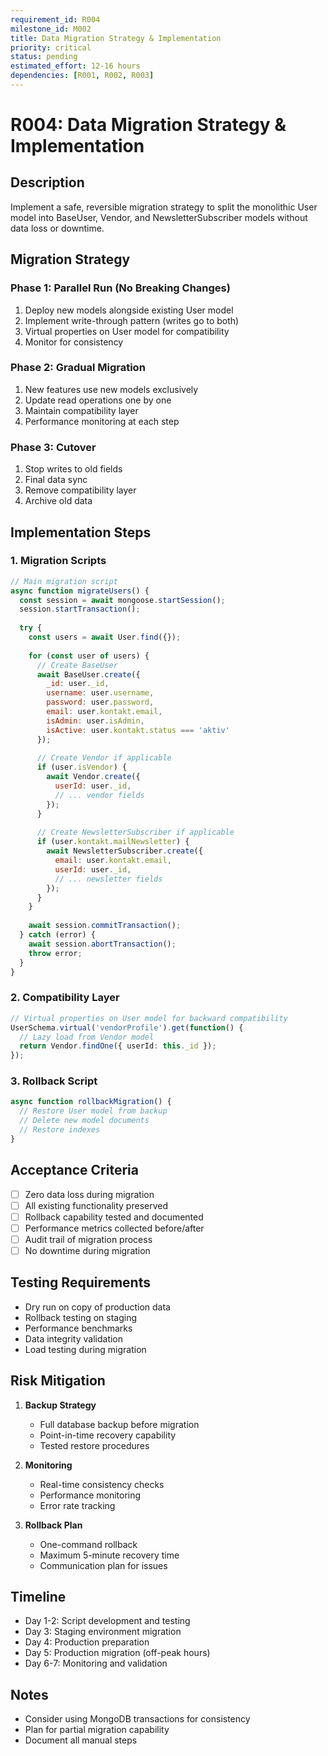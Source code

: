 ```yaml
---
requirement_id: R004
milestone_id: M002
title: Data Migration Strategy & Implementation
priority: critical
status: pending
estimated_effort: 12-16 hours
dependencies: [R001, R002, R003]
---
```


# R004: Data Migration Strategy & Implementation

## Description
Implement a safe, reversible migration strategy to split the monolithic User model into BaseUser, Vendor, and NewsletterSubscriber models without data loss or downtime.

## Migration Strategy

### Phase 1: Parallel Run (No Breaking Changes)
1. Deploy new models alongside existing User model
2. Implement write-through pattern (writes go to both)
3. Virtual properties on User model for compatibility
4. Monitor for consistency

### Phase 2: Gradual Migration
1. New features use new models exclusively
2. Update read operations one by one
3. Maintain compatibility layer
4. Performance monitoring at each step

### Phase 3: Cutover
1. Stop writes to old fields
2. Final data sync
3. Remove compatibility layer
4. Archive old data

## Implementation Steps

### 1. Migration Scripts
```javascript
// Main migration script
async function migrateUsers() {
  const session = await mongoose.startSession();
  session.startTransaction();
  
  try {
    const users = await User.find({});
    
    for (const user of users) {
      // Create BaseUser
      await BaseUser.create({
        _id: user._id,
        username: user.username,
        password: user.password,
        email: user.kontakt.email,
        isAdmin: user.isAdmin,
        isActive: user.kontakt.status === 'aktiv'
      });
      
      // Create Vendor if applicable
      if (user.isVendor) {
        await Vendor.create({
          userId: user._id,
          // ... vendor fields
        });
      }
      
      // Create NewsletterSubscriber if applicable
      if (user.kontakt.mailNewsletter) {
        await NewsletterSubscriber.create({
          email: user.kontakt.email,
          userId: user._id,
          // ... newsletter fields
        });
      }
    }
    
    await session.commitTransaction();
  } catch (error) {
    await session.abortTransaction();
    throw error;
  }
}
```

### 2. Compatibility Layer
```typescript
// Virtual properties on User model for backward compatibility
UserSchema.virtual('vendorProfile').get(function() {
  // Lazy load from Vendor model
  return Vendor.findOne({ userId: this._id });
});
```

### 3. Rollback Script
```javascript
async function rollbackMigration() {
  // Restore User model from backup
  // Delete new model documents
  // Restore indexes
}
```

## Acceptance Criteria
- [ ] Zero data loss during migration
- [ ] All existing functionality preserved
- [ ] Rollback capability tested and documented
- [ ] Performance metrics collected before/after
- [ ] Audit trail of migration process
- [ ] No downtime during migration

## Testing Requirements
- Dry run on copy of production data
- Rollback testing on staging
- Performance benchmarks
- Data integrity validation
- Load testing during migration

## Risk Mitigation
1. **Backup Strategy**
   - Full database backup before migration
   - Point-in-time recovery capability
   - Tested restore procedures

2. **Monitoring**
   - Real-time consistency checks
   - Performance monitoring
   - Error rate tracking

3. **Rollback Plan**
   - One-command rollback
   - Maximum 5-minute recovery time
   - Communication plan for issues

## Timeline
- Day 1-2: Script development and testing
- Day 3: Staging environment migration
- Day 4: Production preparation
- Day 5: Production migration (off-peak hours)
- Day 6-7: Monitoring and validation

## Notes
- Consider using MongoDB transactions for consistency
- Plan for partial migration capability
- Document all manual steps